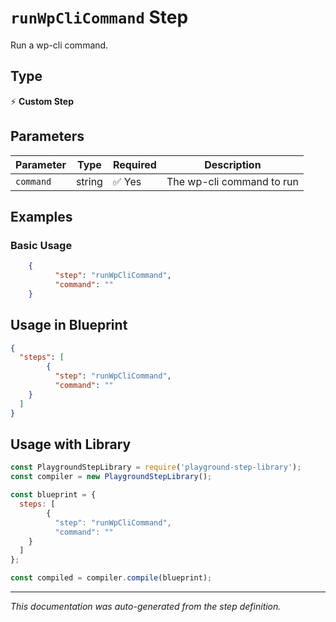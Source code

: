# `runWpCliCommand` Step

Run a wp-cli command.

## Type
⚡ **Custom Step**

## Parameters

| Parameter | Type | Required | Description |
|-----------|------|----------|-------------|
| `command` | string | ✅ Yes | The wp-cli command to run |


## Examples

### Basic Usage
```json
    {
          "step": "runWpCliCommand",
          "command": ""
    }
```

## Usage in Blueprint

```json
{
  "steps": [
        {
          "step": "runWpCliCommand",
          "command": ""
    }
  ]
}
```

## Usage with Library

```javascript
const PlaygroundStepLibrary = require('playground-step-library');
const compiler = new PlaygroundStepLibrary();

const blueprint = {
  steps: [
        {
          "step": "runWpCliCommand",
          "command": ""
    }
  ]
};

const compiled = compiler.compile(blueprint);
```



---

*This documentation was auto-generated from the step definition.*
